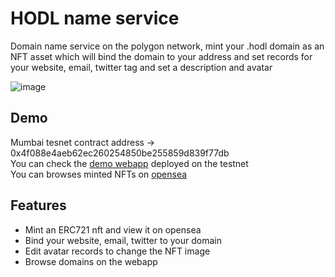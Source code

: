 # HODL name service

Domain name service on the polygon network, mint your .hodl domain as an NFT asset which will bind the domain to your address and set records for your website, email, twitter tag and set a description and avatar

![image](https://user-images.githubusercontent.com/25364025/155431567-af509c46-3a2b-4830-b815-15cd7c0d92bf.png)

## Demo

Mumbai tesnet contract address -> 0x4f088e4aeb62ec260254850be255859d839f77db  
You can check the [demo webapp](https://hns.ekazuki.fr) deployed on the testnet  
You can browses minted NFTs on [opensea](https://testnets.opensea.io/collection/hodl-name-service-uczxjenft4)
## Features

- Mint an ERC721 nft and view it on opensea
- Bind your website, email, twitter to your domain
- Edit avatar records to change the NFT image
- Browse domains on the webapp
